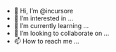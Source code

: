 - 👋 Hi, I’m @incursore
- 👀 I’m interested in ...
- 🌱 I’m currently learning ...
- 💞️ I’m looking to collaborate on ...
- 📫 How to reach me ...

<!---
incursore/incursore is a ✨ special ✨ repository because its `README.md` (this file) appears on your GitHub profile.
You can click the Preview link to take a look at your changes.
--->
